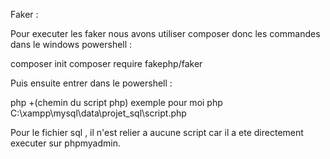 Faker :

Pour executer les faker nous avons utiliser composer donc les commandes dans le windows powershell :

composer init
composer require fakephp/faker

Puis ensuite entrer dans le powershell :

php +(chemin du script php)
exemple pour moi php C:\xampp\mysql\data\projet_sql\script.php

Pour le fichier sql , il n'est relier a aucune script car il a ete directement executer sur phpmyadmin.
